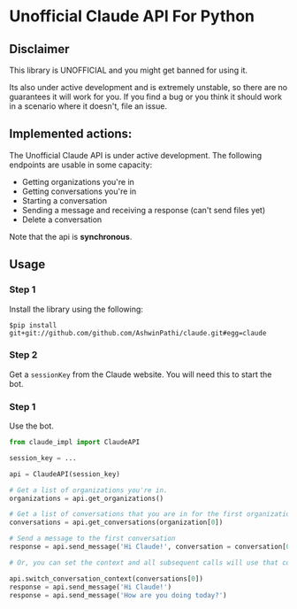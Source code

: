 # Unofficial Claude API For Python

## Disclaimer
This library is UNOFFICIAL and you might get banned for using it.

Its also under active development and is extremely unstable, so there are no guarantees it will work for you. If you find a bug or you think it should work in a scenario where it doesn't, file an issue.


## Implemented actions:
The Unofficial Claude API is under active development. The following endpoints are usable in some capacity:

- Getting organizations you're in
- Getting conversations you're in
- Starting a conversation
- Sending a message and receiving a response (can't send files yet)
- Delete a conversation

Note that the api is __**synchronous**__.


## Usage

### Step 1
Install the library using the following:
```
$pip install git+git://github.com/github.com/AshwinPathi/claude.git#egg=claude
```

### Step 2
Get a `sessionKey` from the Claude website. You will need this to start the bot.

### Step 1
Use the bot.
```py
from claude_impl import ClaudeAPI

session_key = ...

api = ClaudeAPI(session_key)

# Get a list of organizations you're in.
organizations = api.get_organizations()

# Get a list of conversations that you are in for the first organization.
conversations = api.get_conversations(organization[0])

# Send a message to the first conversation
response = api.send_message('Hi Claude!', conversation = conversation[0])

# Or, you can set the context and all subsequent calls will use that conversation.

api.switch_conversation_context(conversations[0])
response = api.send_message('Hi Claude!')
response = api.send_message('How are you doing today?')
```

